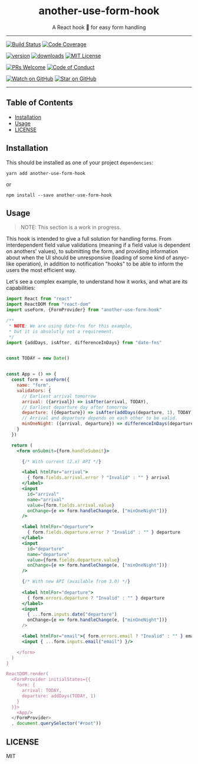 <div align="center">
<h1>another-use-form-hook</h1>

<p>A React hook 🎣 for easy form handling</p>

</div>

---


[![Build Status][build-badge]][build]
[![Code Coverage][coverage-badge]][coverage]

[![version][version-badge]][package] [![downloads][downloads-badge]][npmtrends] [![MIT License][license-badge]][license]

[![PRs Welcome][prs-badge]][prs] [![Code of Conduct][coc-badge]][coc]

[![Watch on GitHub][github-watch-badge]][github-watch]
[![Star on GitHub][github-star-badge]][github-star]

---

## Table of Contents

- [Installation](#installation)
- [Usage](#usage)
- [LICENSE](#license)

## Installation
This should be installed as one of your project `dependencies`:

```
yarn add another-use-form-hook
```
or
```
npm install --save another-use-form-hook
```

## Usage

> NOTE: This section is a work in progress.

This hook is intended to give a full solution for handling forms. From interdependent field value validations (meaning if a field value is dependent on anothers' values), to submitting the form, and providing information about when the UI should be unresponsive (loading of some kind of asnyc-like operation), in addition to notification "hooks" to be able to inform the users the most efficient way.

Let's see a complex example, to understand how it works, and what are its capabilities:


```jsx
import React from "react"
import ReactDOM from "react-dom"
import useForm, {FormProvider} from "another-use-form-hook"

/**
 * NOTE: We are using date-fns for this example,
 * but it is absolutly not a requirement.
 */
import {addDays, isAfter, differenceInDays} from "date-fns"


const TODAY = new Date()


const App = () => {
  const form = useForm({
    name: "form",
    validators: {
      // Earliest arrival tomorrow
      arrival: ({arrival}) => isAfter(arrival, TODAY),
      // Earliest departure day after tomorrow
      departure: ({departure}) => isAfter(addDays(departure, 1), TODAY),
      // Arrival and departure depends on each other to be valid.
      minOneNight: ({arrival, departure}) => differenceInDays(departure, arrival) >= 1
    }
  })

  return (
    <form onSubmit={form.handleSubmit}>

      {/* With current (2.x) API */}

      <label htmlFor="arrival">
        { form.fields.arrival.error ? "Invalid" : "" } arrival
      </label>
      <input 
        id="arrival"
        name="arrival"
        value={form.fields.arrival.value}
        onChange={e => form.handleChange(e, ["minOneNight"])}
      />

      <label htmlFor="departure">
        { form.fields.departure.error ? "Invalid" : "" } departure
      </label>
      <input 
        id="departure"
        name="departure"
        value={form.fields.departure.value}
        onChange={e => form.handleChange(e, ["minOneNight"])}
      />

      {/* With new API (available from 3.0) */}
      
      <label htmlFor="departure">
        { form.errors.departure ? "Invalid" : "" } departure
      </label>
      <input
        { ...form.inputs.date("departure")
        onChange={e => form.handleChange(e, ["minOneNight"])}
      />

      <label htmlFor="email">{ form.errors.email ? "Invalid" : "" } email</label>
      <input { ...form.inputs.email("email") }/>

    </form>
  )
}

ReactDOM.render(
  <FormProvider initialStates={{
    form: {
      arrival: TODAY,
      departure: addDays(TODAY, 1)
    }
  }}>
    <App/>
  </FormProvider>
  , document.querySelector("#root"))
```


## LICENSE

MIT

[build-badge]:
  https://img.shields.io/travis/balazsorban44/use-form.svg?style=flat-square
[build]: https://travis-ci.org/balazsorban44/use-form
[coverage-badge]:
  https://img.shields.io/codecov/c/github/balazsorban44/use-form.svg?style=flat-square
[coverage]: https://codecov.io/github/balazsorban44/use-form
[version-badge]:
  https://img.shields.io/npm/v/another-use-form-hook.svg?style=flat-square
[package]: https://www.npmjs.com/package/another-use-form-hook
[downloads-badge]:
  https://img.shields.io/npm/dm/another-use-form-hook.svg?style=flat-square

[npm]: https://www.npmjs.com/
[node]: https://nodejs.org

[npmtrends]: http://www.npmtrends.com/another-use-form-hook
[license-badge]:
  https://img.shields.io/npm/l/another-use-form-hook.svg?style=flat-square
[license]:
  https://github.com/balazsorban44/use-form/blob/master/LICENSE
[prs-badge]:
  https://img.shields.io/badge/PRs-welcome-brightgreen.svg?style=flat-square
[prs]: http://makeapullrequest.com
[donate-badge]:
  https://img.shields.io/badge/$-support-green.svg?style=flat-square
[coc-badge]:
  https://img.shields.io/badge/code%20of-conduct-ff69b4.svg?style=flat-square
[coc]:
  https://github.com/balazsorban44/use-form/blob/master/CODE_OF_CONDUCT.md
[github-watch-badge]:
  https://img.shields.io/github/watchers/balazsorban44/use-form.svg?style=social
[github-watch]: https://github.com/balazsorban44/use-form/watchers
[github-star-badge]:
  https://img.shields.io/github/stars/balazsorban44/use-form.svg?style=social
[github-star]: https://github.com/balazsorban44/use-form/stargazers
